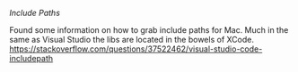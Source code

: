 *Include Paths*

Found some information on how to grab include paths for Mac. Much in the same as Visual Studio the libs are located in the bowels of XCode. https://stackoverflow.com/questions/37522462/visual-studio-code-includepath